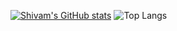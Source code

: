 [![Shivam's GitHub stats](https://github-readme-stats.vercel.app/api?username=0shivam0&?count_private=true&theme=algolia&show_icons=true&include_all_commits=yes)](https://github.com/anuraghazra/github-readme-stats)
![Top Langs](https://github-readme-stats.vercel.app/api/top-langs/?username=algolia&theme=github_dark&layout=compact)
